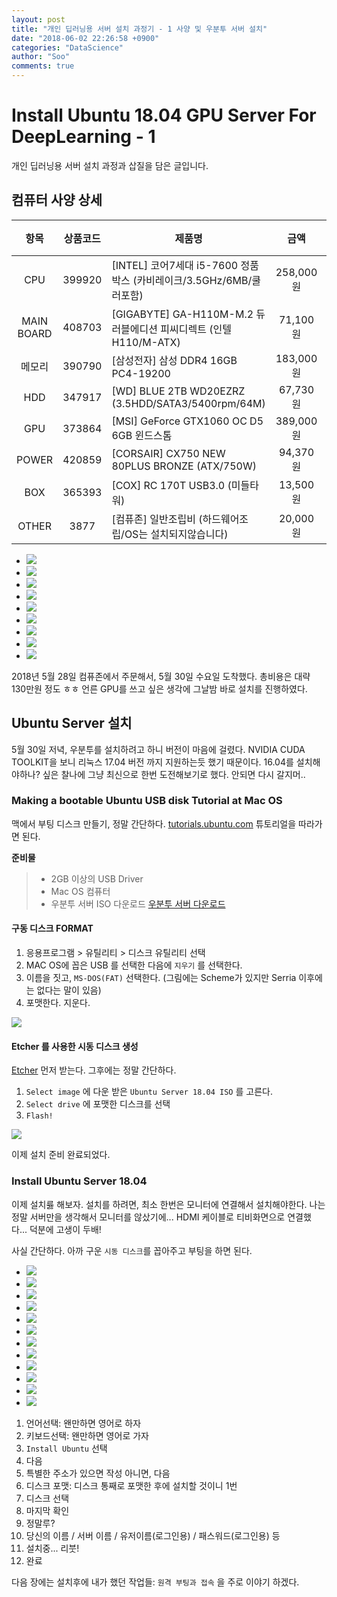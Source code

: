 ```yaml
---
layout: post
title: "개인 딥러닝용 서버 설치 과정기 - 1 사양 및 우분투 서버 설치"
date: "2018-06-02 22:26:58 +0900"
categories: "DataScience"
author: "Soo"
comments: true
---
```

# Install Ubuntu 18.04 GPU Server For DeepLearning - 1

개인 딥러닝용 서버 설치 과정과 삽질을 담은 글입니다.

## 컴퓨터 사양 상세

|항목|상품코드|제품명|금액|수량|최종금액|
|:-:|:-:|-|:-:|:-:|:-:|
|CPU|399920|[INTEL] 코어7세대 i5-7600 정품박스 (카비레이크/3.5GHz/6MB/쿨러포함)|258,000원|1|258,000원|
|MAIN<br>BOARD|408703|[GIGABYTE] GA-H110M-M.2 듀러블에디션 피씨디렉트 (인텔H110/M-ATX)|71,100원|1|71,100원|
|메모리|390790|[삼성전자] 삼성 DDR4 16GB PC4-19200|183,000원|2|366,000원|
|HDD|347917|[WD] BLUE 2TB WD20EZRZ (3.5HDD/SATA3/5400rpm/64M)|67,730원|1|67,730원|
|GPU|373864|[MSI] GeForce GTX1060 OC D5 6GB 윈드스톰|389,000원|1|389,000원|
|POWER|420859|[CORSAIR] CX750 NEW 80PLUS BRONZE (ATX/750W)|94,370원|1|94,370원|
|BOX|365393|[COX] RC 170T USB3.0 (미들타워)|13,500원|1|13,500원
|OTHER|3877|[컴퓨존] 일반조립비 (하드웨어조립/OS는 설치되지않습니다)|20,000원|1|20,000원|

<ul id="light-slider1">
  <li><img src="/assets/ds/gpuserver/1.jpeg"></li>
  <li><img src="/assets/ds/gpuserver/2.jpeg"></li>
  <li><img src="/assets/ds/gpuserver/3.jpeg"></li>
  <li><img src="/assets/ds/gpuserver/4.jpeg"></li>
  <li><img src="/assets/ds/gpuserver/5.jpeg"></li>
  <li><img src="/assets/ds/gpuserver/6.jpeg"></li>
  <li><img src="/assets/ds/gpuserver/7.jpeg"></li>
  <li><img src="/assets/ds/gpuserver/8.jpeg"></li>
  <li><img src="/assets/ds/gpuserver/9.jpeg"></li>
</ul>


2018년 5월 28일 컴퓨존에서 주문해서, 5월 30일 수요일 도착했다. 총비용은 대략 130만원 정도 ㅎㅎ 언른 GPU를 쓰고 싶은 생각에 그날밤 바로 설치를 진행하였다.

## Ubuntu Server 설치

5월 30일 저녁, 우분투를 설치하려고 하니 버전이 마음에 걸렸다. NVIDIA CUDA TOOLKIT을 보니 리눅스 17.04 버전 까지 지원하는듯 했기 때문이다. 16.04를 설치해야하나? 싶은 찰나에 그냥 최신으로 한번 도전해보기로 했다. 안되면 다시 갈지머..

### Making a bootable Ubuntu USB disk Tutorial at Mac OS

맥에서 부팅 디스크 만들기, 정말 간단하다. [tutorials.ubuntu.com](https://tutorials.ubuntu.com/tutorial/tutorial-create-a-usb-stick-on-macos#0) 튜토리얼을 따라가면 된다.

**준비물**

> * 2GB 이상의 USB Driver
> * Mac OS 컴퓨터
> * 우분투 서버 ISO 다운로드 [우분투 서버 다운로드](https://www.ubuntu.com/download/server)

#### 구동 디스크 FORMAT

1. 응용프로그램 > 유틸리티 > 디스크 유틸리티 선택
2. MAC OS에 꼽은 USB 를 선택한 다음에 `지우기` 를 선택한다.
3. 이름을 짓고, `MS-DOS(FAT)` 선택한다. (그림에는 Scheme가 있지만 Serria 이후에는 없다는 말이 있음)
4. 포맷한다. 지운다.

<img src="/assets/ds/gpuserver/format_disk.png">

#### Etcher 를 사용한 시동 디스크 생성

[Etcher](https://etcher.io/) 먼저 받는다. 그후에는 정말 간단하다.

1. `Select image` 에 다운 받은 `Ubuntu Server 18.04 ISO` 를 고른다.
2. `Select drive` 에 포맷한 디스크를 선택
3. `Flash!`

<img src="/assets/ds/gpuserver/etcher.png">

이제 설치 준비 완료되었다.

### Install Ubuntu Server 18.04

이제 설치릃 해보자. 설치를 하려면, 최소 한번은 모니터에 연결해서 설치해야한다. 나는 정말 서버만을 생각해서 모니터를 않샀기에... HDMI 케이블로 티비화면으로 연결했다... 덕분에 고생이 두배!

사실 간단하다. 아까 구운 `시동 디스크`를 꼽아주고 부팅을 하면 된다.

<ul id="light-slider2">
  <li><img src="/assets/ds/gpuserver/u1.png"></li>
  <li><img src="/assets/ds/gpuserver/u2.png"></li>
  <li><img src="/assets/ds/gpuserver/u3.png"></li>
  <li><img src="/assets/ds/gpuserver/u4.png"></li>
  <li><img src="/assets/ds/gpuserver/u5.png"></li>
  <li><img src="/assets/ds/gpuserver/u6.png"></li>
  <li><img src="/assets/ds/gpuserver/u7.png"></li>
  <li><img src="/assets/ds/gpuserver/u8.png"></li>
  <li><img src="/assets/ds/gpuserver/u9.png"></li>
  <li><img src="/assets/ds/gpuserver/u10.png"></li>
  <li><img src="/assets/ds/gpuserver/u11.png"></li>
  <li><img src="/assets/ds/gpuserver/u12.png"></li>
</ul>

1. 언어선택: 왠만하면 영어로 하자
2. 키보드선택: 왠만하면 영어로 가자
3. `Install Ubuntu` 선택
4. 다음
5. 특별한 주소가 있으면 작성 아니면, 다음
6. 디스크 포맷: 디스크 통째로 포맷한 후에 설치할 것이니 1번
7. 디스크 선택
8. 마지막 확인
9. 정말루?
10. 당신의 이름 / 서버 이름 / 유저이름(로그인용) / 패스워드(로그인용) 등
11. 설치중... 리붓!
12. 완료

다음 장에는 설치후에 내가 했던 작업들: `원격 부팅과 접속` 을 주로 이야기 하겠다.
